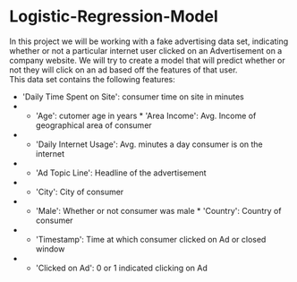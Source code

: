# Logistic-Regression-Model
In this project we will be working with a fake advertising data set, indicating whether or not a particular internet user clicked on an Advertisement on a company website. We will try to create a model that will predict whether or not they will click on an ad based off the features of that user.  
This data set contains the following features:  
* 'Daily Time Spent on Site': consumer time on site in minutes 
* * 'Age': cutomer age in years * 'Area Income': Avg. Income of geographical area of consumer 
* * 'Daily Internet Usage': Avg. minutes a day consumer is on the internet 
* * 'Ad Topic Line': Headline of the advertisement 
* * 'City': City of consumer 
* * 'Male': Whether or not consumer was male * 'Country': Country of consumer 
* * 'Timestamp': Time at which consumer clicked on Ad or closed window 
* * 'Clicked on Ad': 0 or 1 indicated clicking on Ad
